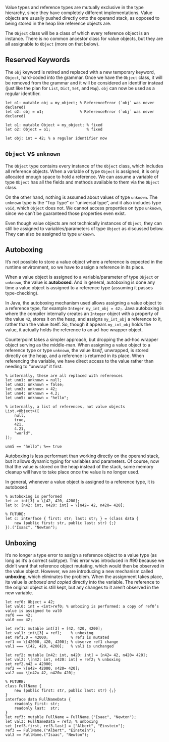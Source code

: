 Value types and reference types are mutually exclusive in the type hierarchy, since they have completely different implementations. Value objects are usually pushed directly onto the operand stack, as opposed to being stored in the heap like reference objects are.

The `Object` class will be a class of which every reference object is an instance. There is no common ancestor class for value objects, but they are all assignable to `Object` (more on that below).

## Reserved Keywords
The `obj` keyword is retired and replaced with a new temporary keyword, `Object`, hard-coded into the grammar. Once we have the `Object` class, it will be removed from the grammar and it will be considered an identifier instead (just like the plan for `List`, `Dict`, `Set`, and `Map`). `obj` can now be used as a regular identifier.
```cp
let o1: mutable obj = my_object; % ReferenceError (`obj` was never declared)
let o2: obj = o1;                % ReferenceError (`obj` was never declared)

let o1: mutable Object = my_object; % fixed
let o2: Object = o1;                % fixed

let obj: int = 42; % a regular identifier now
```

## `Object` vs `unknown`
The `Object` type contains every instance of the `Object` class, which includes all reference objects. When a variable of type `Object` is assigned, it is only allocated enough space to hold a reference. We can assume a variable of type `Object` has all the fields and methods available to them via the `Object` class.

On the other hand, nothing is assumed about values of type `unknown`. The `unknown` type is the “Top Type” or “universal type”, and it also includes type `void`, which `Object` does not. We cannot access properties on type `unknown`, since we can’t be guaranteed those properties even exist.

Even though value objects are not technically instances of `Object`, they can still be assigned to variables/parameters of type `Object` as discussed below. They can also be assigned to type `unknown`.

## Autoboxing
It’s not possible to store a value object where a reference is expected in the runtime environment, so we have to assign a reference in its place.

When a value object is assigned to a variable/parameter of type `Object` or `unknown`, the value is **autoboxed**. And in general, autoboxing is done any time a value object is assigned to a reference type (assuming it passes type-checking).

In Java, the autoboxing mechanism used allows assigning a value object to a reference type, for example `Integer my_int_obj = 42;`. Java autoboxing is where the compiler internally creates an `Integer` object with a property of the value `42`, stores it on the heap, and assigns `my_int_obj` a reference to it, rather than the value itself. So, though it appears `my_int_obj` holds the value, it actually holds the reference to an ad-hoc wrapper object.

Counterpoint takes a simpler approach, but dropping the ad-hoc wrapper object serving as the middle-man. When assigning a value object to a reference type or type `unknown`, the value *itself*, unwrapped, is stored directly on the heap, and a reference is returned in its place. When referencing the variable, we have direct access to the value rather than needing to “unwrap” it first.
```cp
% internally, these are all replaced with references
let unn1: unknown = null;
let unn2: unknown = false;
let unn3: unknown = 42;
let unn4: unknown = 4.2;
let unn5: unknown = "hello";

% internally, a list of references, not value objects
List.<Object>([
	null,
	true,
	421,
	4.21,
	"world",
]);

unn5 == "hello"; %== true
```
Autoboxing is less performant than working directly on the operand stack, but it allows dynamic typing for variables and parameters. Of course, now that the value is stored on the heap instead of the stack, some memory cleanup will have to take place once the value is no longer used.

In general, whenever a value object is assigned to a reference type, it is autoboxed.
```cp
% autoboxing is performed
let a: int[3] = \[42, 420, 4200];
let b: [n42: int, n420: int] = \[n42= 42, n420= 420];

% FUTURE:
let c: interface { first: str; last: str; } = (class data {
	new (public first: str, public last: str) {;}
}).("Isaac", "Newton");
```

## Unboxing
It’s no longer a type error to assign a reference object to a value type (as long as it’s a correct subtype). This error was introduced in #90 because we didn’t want that reference object mutating, which would then be observed in the value object. However, we are introducing a new mechanism called **unboxing**, which eliminates the problem. When the assignment takes place, its value is *unboxed and copied* directly into the variable. The reference to the original object is still kept, but any changes to it aren’t observed in the new variable.
```cp
let ref0: Object = 42;
let val0: int = <int>ref0; % unboxing is performed: a copy of ref0’s value is assigned to val0
ref0 === 42;
val0 === 42;

let ref1: mutable int[3] = [42, 420, 4200];
let val1: int\[3] = ref1;    % unboxing
set ref1.0 = 42000;          % ref1 is mutated
ref1 == \[42000, 420, 4200]; % observe ref1 change
val1 === \[42, 420, 4200];   % val1 is unchanged

let ref2: mutable [n42: int, n420: int] = [n42= 42, n420= 420];
let val2: \[n42: int, n420: int] = ref2; % unboxing
set ref2.n42 = 42000;
ref2 == \[n42= 42000, n420= 420];
val2 === \[n42= 42, n420= 420];

% FUTURE:
class FullName {
	new (public first: str, public last: str) {;}
}
interface data FullNameData {
	readonly first: str;
	readonly last:  str;
}
let ref3: mutable FullName = FullName.("Isaac", "Newton");
let val3: FullNameData = ref3; % unboxing
set [ref3.first, ref3.last] = ["Albert", "Einstein"];
ref3 == FullName.("Albert", "Einstein");
val3 == FullName.("Isaac", "Newton");
```
